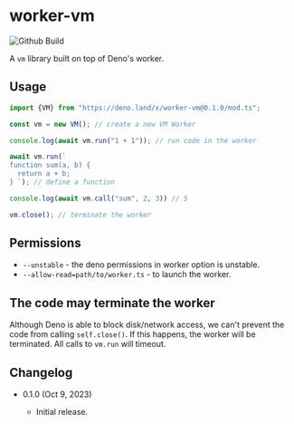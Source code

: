 worker-vm
=========

![Github Build](https://github.com/eight04/worker-vm/workflows/.github/workflows/build.yml/badge.svg)

A `vm` library built on top of Deno's worker.

Usage
------

```ts
import {VM} from "https://deno.land/x/worker-vm@0.1.0/mod.ts";

const vm = new VM(); // create a new VM Worker

console.log(await vm.run("1 + 1")); // run code in the worker

await vm.run(`
function sum(a, b) {
  return a + b;
} `); // define a function

console.log(await vm.call("sum", 2, 3)) // 5

vm.close(); // terminate the worker
```

Permissions
-----------

* `--unstable` - the deno permissions in worker option is unstable.
* `--allow-read=path/to/worker.ts` - to launch the worker.

The code may terminate the worker
---------------------------------

Although Deno is able to block disk/network access, we can't prevent the code from calling `self.close()`. If this happens, the worker will be terminated. All calls to `vm.run` will timeout.

Changelog
---------

* 0.1.0 (Oct 9, 2023)

  - Initial release.
